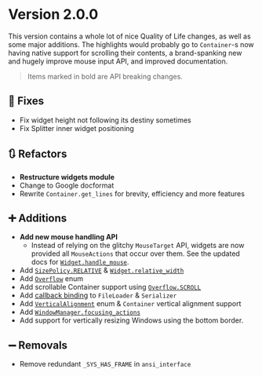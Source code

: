 # Version 2.0.0

This version contains a whole lot of nice Quality of Life changes, as well as some major additions. The highlights would probably go to `Container`-s now having native support for scrolling their contents, a brand-spanking new and hugely improve mouse input API, and improved documentation.

> Items marked in bold are API breaking changes.

## 🔧 Fixes
- Fix widget height not following its destiny sometimes
- Fix Splitter inner widget positioning


## 🔃 Refactors
- **Restructure widgets module**
- Change to Google docformat
- Rewrite `Container.get_lines` for brevity, efficiency and more features


## ➕ Additions
- **Add new mouse handling API**
    * Instead of relying on the glitchy `MouseTarget` API, widgets are now provided all `MouseActions` that occur over them. See the updated docs for [`Widget.handle_mouse`](https://ptg.bczsalba.com/pytermgui/widgets/base.html#Widget.handle_mouse).
- Add [`SizePolicy.RELATIVE`](https://ptg.bczsalba.com/pytermgui/enums#SizePolicy.RELATIVE) & [`Widget.relative_width`](https://ptg.bczsalba.com/pytermgui/widgets/base.html#Widget.relative_width)
- Add [`Overflow`](https://ptg.bczsalba.com/pytermgui/enums#Overflow) enum
- Add scrollable Container support using [`Overflow.SCROLL`](https://ptg.bczsalba.com/pytermgui/enums#Overflow.SCROLL)
- Add [callback binding](https://ptg.bczsalba.com/pytermgui/serializer.html#Serializer.bind) to `FileLoader` & `Serializer`
- Add [`VerticalAlignment`](https://ptg.bczsalba.com/pytermgui/enums.html#VerticalAlignment) enum & `Container` vertical alignment support
- Add [`WindowManager.focusing_actions`](https://ptg.bczsalba.com/pytermgui/window_manager.html#WindowManager.focusing_actions)
- Add support for vertically resizing Windows using the bottom border.


## ➖ Removals
- Remove redundant `_SYS_HAS_FRAME` in `ansi_interface`
